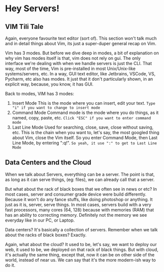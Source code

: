 # Hey Servers!

## VIM Tili Tale
Again, everyone favourite text editor (sort of). This section won't talk much and in detail things about Vim, its just a super-duper general recap on Vim. 

Vim has 3 modes. But before we dive deep in modes, a bit of explanation on why vim has modes itself is that, vim does not rely on gui. The only interface we're dealing with when we handle servers is just the CLI. That way, most of the time, Vim is pre-installed in most Unix/Unix-like systems/servers, etc. In a way, GUI text editor, like Jetbrains, VSCode, VS, Pycharm, etc also has modes. It just that it don't particularly shown, in an explicit way, because, you know, it has GUI.

Back to modes, VIM has 3 modes:
1. Insert Mode
This is the mode where you can insert, edit your text. `Type "i" if you want to change to insert mode`
2. Command Mode
Command mode is the mode where you do things, as it named, copy, paste, etc. `Click "ESC" if you want to enter command mode`
3. Last Line Mode
Used for searching, close, save, close without saving, etc. This is the chain when you want to, let's say, the most googled thing about Vim, close the Vim itself. So you enter Command Mode, then Last Line Mode, by entering ":q!". `So yeah, it use ":" to get to Last Line Mode`

## Data Centers and the Cloud
When we talk about Servers, everything can be a server. The point is that, as long as it can serve things, (eg: files), we can already call that a server. 

But what about the rack of black boxes that we often see in news or etc? In most cases, server and consumer grade device were build differently. Because it won't do any fance stuffs, like doing photoshop or anything. It just as it is, server, serve things. In most cases, servers build with a very fast processors, many cores (64, 128) because with memories (RAM) that has an ability to correcting memory. Definitely not the memory we see everyday like in our PC, or Laptop.

Data centers? It's basically a collection of servers. Remember when we talk about the racks of black boxes? Exactly.

Again, what about the cloud? It used to be, let's say, we want to deploy our web, it used to be, we deployed on that rack of black things. But with cloud, it's actually the same thing, except that, now it can be on other side of the world, instead of near us. We can say that it's the more modern-ish way to do it.
